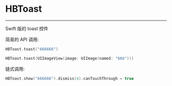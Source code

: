# HBToast
---
Swift 版的 toast 控件

简易的 API 调用:

```swift
HBToast.toast("666666")
```

```swift
HBToast.toast(UIImageView(image: UIImage(named: "666")))
```

链式调用:

```swift
HBToast.show("666666").dismiss(4).canTouchThrough = true
```


